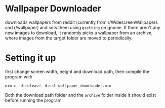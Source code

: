 # Wallpaper Downloader
downloads wallpapers from reddit (currently from r/WidescreenWallpapers and r/wallpaper) and sets them using `gsetting` on gnome. 
If there aren't any new images to download, it randomly picks a wallpaper from an archive, where images from the target folder are moved to periodically.
# Setting it up
first change screen width, height and download path, then compile the program with 
```
nim c -d:release -d:ssl wallpaper_downloader.nim
```
Both the download path folder and the `archive` folder inside it should exist before running the program
